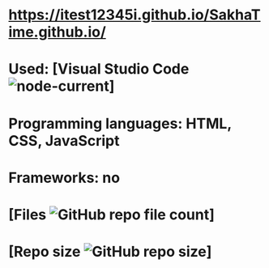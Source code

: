 # https://itest12345i.github.io/SakhaTime.github.io/
# Used: [Visual Studio Code <img alt="node-current" src="https://img.shields.io/node/v/vscode">]
# Programming languages: HTML, CSS, JavaScript
# Frameworks: no
# [Files <img alt="GitHub repo file count" src="https://img.shields.io/github/directory-file-count/itest12345i/SakhaTime.github.io">]
# [Repo size <img alt="GitHub repo size" src="https://img.shields.io/github/repo-size/itest12345i/SakhaTime.github.io">]
